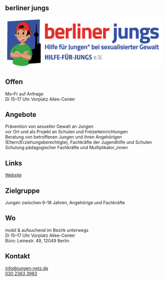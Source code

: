 ## berliner jungs
<div class="mediacontainer">
  <img id="topmedia" src="images/berliner_jungs.png" />
</div>

## Offen
Mo–Fr auf Anfrage<br>Di 15–17 Uhr Vorplatz Allee-Center

## Angebote
Prävention von sexueller Gewalt an Jungen<br>
vor Ort und als Projekt an Schulen und Freizeiteinrichtungen <br>
Beratung von betroffenen Jungen und ihren Angehörigen (Eltern/Erziehungsberechtigte), Fachkräfte der Jugendhilfe und Schulen <br>
Schulung pädagogischer Fachkräfte und Multiplikator_innen

## Links
<a class="external_link" href="http://jungs.berlin/">Website</a>

## Zielgruppe
Jungen zwischen 6–18 Jahren, Angehörige und Fachkräfte

## Wo
<div id="gmap"></div>
<script>window.onload = showMap('Leinestr. 49, 12049 Berlin', 0, 'gmap_mini')</script>
mobil & aufsuchend im Bezirk unterwegs<br>
Di 15–17 Uhr Vorplatz Allee-Center<br>
Büro: Leinestr. 49, 12049 Berlin

## Kontakt
[info@jungen-netz.de](mailto:info@jungen-netz.de)<br>
<a href="tel:+493023633983">030 2363 3983</a>
